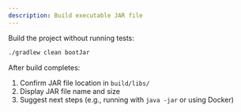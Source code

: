 ```yaml
---
description: Build executable JAR file
---
```


Build the project without running tests:

```bash
./gradlew clean bootJar
```

After build completes:
1. Confirm JAR file location in `build/libs/`
2. Display JAR file name and size
3. Suggest next steps (e.g., running with `java -jar` or using Docker)
